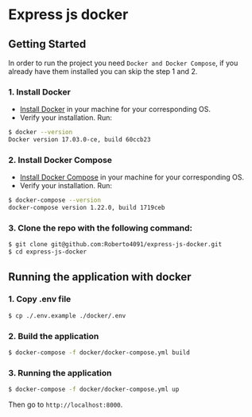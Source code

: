 # Express js docker

## Getting Started

In order to run the project you need `Docker and Docker Compose`, if you already have them installed you can skip the step 1 and 2.

### 1. Install Docker

- [Install Docker](https://docs.docker.com/engine/installation/) in your machine for your corresponding OS.
- Verify your installation. Run:

```bash
$ docker --version
Docker version 17.03.0-ce, build 60ccb23
```

### 2. Install Docker Compose

- [Install Docker Compose](https://docs.docker.com/compose/install/) in your machine for your corresponding OS.
- Verify your installation. Run:

```bash
$ docker-compose --version
docker-compose version 1.22.0, build 1719ceb
```

### 3. Clone the repo with the following command:

```bash
$ git clone git@github.com:Roberto4091/express-js-docker.git
$ cd express-js-docker
```

## Running the application with docker

### 1. Copy .env file

```bash
$ cp ./.env.example ./docker/.env
```

### 2. Build the application

```bash
$ docker-compose -f docker/docker-compose.yml build
```

### 3. Running the application

```bash
$ docker-compose -f docker/docker-compose.yml up
```

Then go to `http://localhost:8000`.
